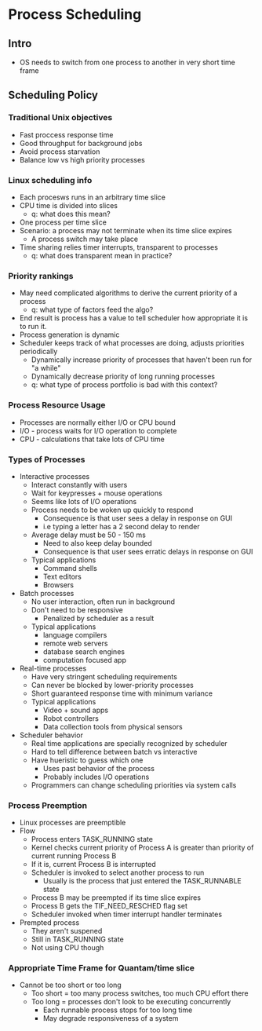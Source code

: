 # Process Scheduling

## Intro
* OS needs to switch from one process to another in very short time frame

## Scheduling Policy

### Traditional Unix objectives
* Fast proccess response time
* Good throughput for background jobs
* Avoid process starvation
* Balance low vs high priority processes
### Linux scheduling info
* Each procesws runs in an arbitrary time slice
* CPU time is divided into slices
    * q: what does this mean?
* One process per time slice
* Scenario: a process may not terminate when its time slice expires
    * A process switch may take place
* Time sharing relies timer interrupts, transparent to processes
    * q: what does transparent mean in practice?
### Priority rankings
* May need complicated algorithms to derive the current priority of a process
    * q: what type of factors feed the algo?
* End result is process has a value to tell scheduler how appropriate it is to run it.
* Process generation is dynamic
* Scheduler keeps track of what processes are doing, adjusts priorities periodically
    * Dynamically increase priority of processes that haven't been run for "a while"
    * Dynamically decrease priority of long running processes
    * q: what type of process portfolio is bad with this context?
### Process Resource Usage
* Processes are normally either I/O or CPU bound
* I/O - process waits for I/O operation to complete
* CPU - calculations that take lots of CPU time

### Types of Processes
* Interactive processes
    * Interact constantly with users
    * Wait for keypresses + mouse operations
    * Seems like lots of I/O operations
    * Process needs to be woken up quickly to respond
        * Consequence is that user sees a delay in response on GUI
        * i.e typing a letter has a 2 second delay to render
    * Average delay must be 50 - 150 ms
        * Need to also keep delay bounded
        * Consequence is that user sees erratic delays in response on GUI
    * Typical applications
        * Command shells
        * Text editors
        * Browsers
* Batch processes
    * No user interaction, often run in background
    * Don't need to be responsive
        * Penalized by scheduler as a result
    * Typical applications
        * language compilers
        * remote web servers
        * database search engines
        * computation focused app
* Real-time processes
    * Have very stringent scheduling requirements
    * Can never be blocked by lower-priority processes
    * Short guaranteed response time with minimum variance
    * Typical applications
        * Video + sound apps
        * Robot controllers
        * Data collection tools from physical sensors
* Scheduler behavior
    * Real time applications are specially recognized by scheduler
    * Hard to tell difference between batch vs interactive
    * Have hueristic to guess which one
        * Uses past behavior of the process
        * Probably includes I/O operations
    * Programmers can change scheduling priorities via system calls

### Process Preemption
* Linux processes are preemptible
* Flow
    * Process enters TASK_RUNNING state
    * Kernel checks current priority of Process A is greater than priority of current running Process B
    * If it is, current Process B is interrupted
    * Scheduler is invoked to select another process to run
        * Usually is the process that just entered the TASK_RUNNABLE state
    * Process B may be preempted if its time slice expires
    * Process B gets the TIF_NEED_RESCHED flag set
    * Scheduler invoked when timer interrupt handler terminates
* Prempted process
    * They aren't suspened
    * Still in TASK_RUNNING state
    * Not using CPU though

### Appropriate Time Frame for Quantam/time slice
* Cannot be too short or too long
    * Too short = too many process switches, too much CPU effort there
    * Too long = processes don't look to be executing concurrently
        * Each runnable process stops for too long time
        * May degrade responsiveness of a system
